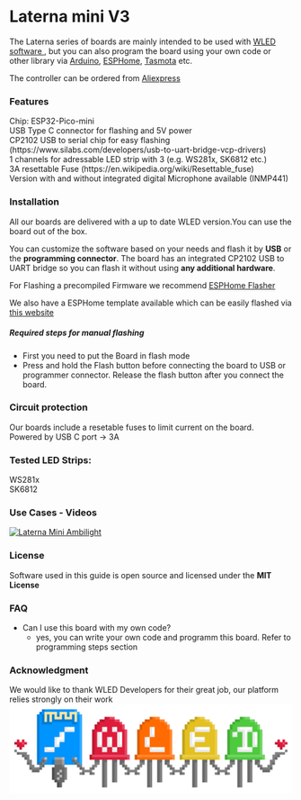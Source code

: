 <h1>Laterna mini V3</h1>

The Laterna series of boards are mainly intended to be used with [WLED software ](https://github.com/Aircoookie/WLED "WLED's Homepage"), but you can also program the board using your own code or other library via [Arduino](https://www.arduino.cc "Arduino Homepage"), [ESPHome](https://esphome.io "ESPHome Homepage"), [Tasmota](https://tasmota.github.io/docs "Tasmota Homepage") etc.


The controller can be ordered from [Aliexpress](https://www.aliexpress.us/item/3256804573459837.html?spm=a2g0o.store_pc_allProduct.8148356.7.357860603lHAKu&pdp_npi=2%40dis%21USD%21US%20%2416.75%21US%20%2416.75%21%21%21%21%21%402146a03716660030378366121e8ed3%2112000030370281507%21sh&gatewayAdapt=glo2usa&_randl_shipto=US)<br>

<h3>Features</h3>
Chip:   ESP32-Pico-mini
<br>USB Type C connector for flashing and 5V power
<br>CP2102 USB to serial chip for easy flashing (https://www.silabs.com/developers/usb-to-uart-bridge-vcp-drivers) 
<br>1 channels for adressable LED strip with 3 (e.g. WS281x, SK6812 etc.)
<br>3A resettable Fuse (https://en.wikipedia.org/wiki/Resettable_fuse)
<br>Version with and without integrated digital Microphone available (INMP441)

<h3>Installation</h3>

All our boards are delivered with a up to date WLED version.You can use the board out of the box.

You can customize the software based on your needs and flash it by **USB** or the **programming connector**.
The board has an integrated CP2102 USB to UART bridge so you can flash it without using **any additional hardware**.

For Flashing a precompiled Firmware we recommend [ESPHome Flasher](https://github.com/esphome/esphome-flasher/releases "ESPHome Flasher Releases")

We also have a ESPHome template available which can be easily flashed via [this website](https://planet-laterna.github.io/Laterna-ESPHome-template)

<h5>Required steps for manual flashing</h5>

* First you need to put the Board in flash mode
* Press and hold the Flash button before connecting the board to USB or programmer connector. Release the flash button after you connect the board.


<h3>Circuit protection</h3>

Our boards include a resetable fuses to limit current on the board.
<br>Powered by USB C port -> 3A

<h3>Tested LED Strips:</h3>
WS281x
<br>SK6812


<h3>Use Cases - Videos</h3> 

[![Laterna Mini Ambilight](http://i3.ytimg.com/vi/7gAAEo-JBUc/hqdefault.jpg)](https://www.youtube.com/watch?v=7gAAEo-JBUc)

<h3>License</h3>

Software used in this guide is open source and licensed under the **MIT License**

<h3>FAQ</h3>

* Can I use this board with my own code?
  - yes, you can write your own code and programm this board. Refer to programming steps section

<h3>Acknowledgment</h3>

We would like to thank WLED Developers for their great job, our platform relies strongly on their work
[![Alt text](https://github.com/Aircoookie/WLED/blob/master/images/wled_logo_akemi.png)](https://github.com/Aircoookie/WLED)

